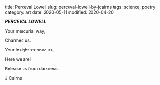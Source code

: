 title: Perceval Lowell
slug: perceval-lowell-by-jcairns
tags: science, poetry
category: art
date: 2020-05-11 
modified: 2020-04-20

**_PERCEVAL LOWELL_**

Your mercurial way,

Charmed us.

Your insight stunned us,

Here we are!

Release us from darkness.

J Cairns
